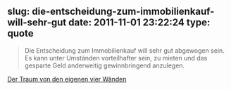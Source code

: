 slug: die-entscheidung-zum-immobilienkauf-will-sehr-gut
date: 2011-11-01 23:22:24
type: quote
---

> Die Entscheidung zum Immobilienkauf will sehr gut abgewogen sein. Es kann unter Umständen vorteilhafter sein, zu mieten und das gesparte Geld anderweitig gewinnbringend anzulegen.

[Der Traum von den eigenen vier Wänden](http://www.faz.net/aktuell/finanzen/finanzprodukte-fuer-jedermann-9-der-traum-von-den-eigenen-vier-waenden-11125228.html)
